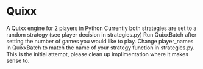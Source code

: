 # Quixx
A Quixx engine for 2 players in Python 
Currently both strategies are set to a random strategy (see player decision in strategies.py)
Run QuixxBatch after setting the number of games you would like to play. Change player_names in QuixxBatch to match the name of your strategy function in strategies.py. This is the initial attempt, please clean up implimentation where it makes sense to. 
